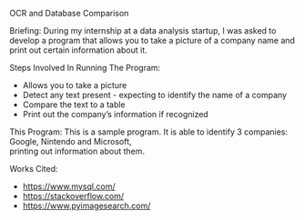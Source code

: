 OCR and Database Comparison

Briefing: 
During my internship at a data analysis startup, I was asked to develop a program that allows 
you to take a picture of a company name and print out certain information about it.

Steps Involved In Running The Program: 
- Allows you to take a picture
- Detect any text present - expecting to identify the name of a company 
- Compare the text to a table
- Print out the company’s information if recognized

This Program: 
This is a sample program. It is able to identify 3 companies: Google, Nintendo and Microsoft,  
printing out information about them. 

Works Cited: 
- https://www.mysql.com/
- https://stackoverflow.com/
- https://www.pyimagesearch.com/ 


